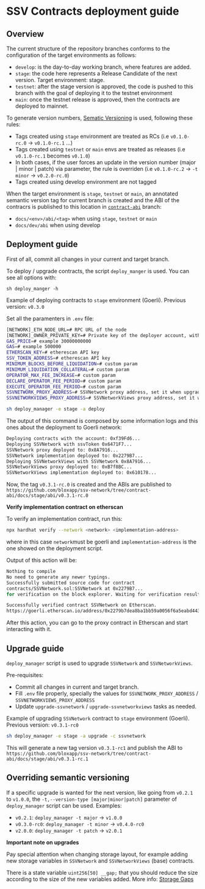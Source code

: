 # SSV Contracts deployment guide

## Overview

The current structure of the repository branches conforms to the configuration of the target environments as follows:

- `develop`: is the day-to-day working branch, where features are added.
- `stage`: the code here represents a Release Candidate of the next version. Target environment: stage.
- `testnet`: after the stage version is approved, the code is pushed to this branch with the goal of deploying it to the testnet environment
- `main`: once the testnet release is approved, then the contracts are deployed to mainnet.

To generate version numbers, [Sematic Versioning](https://semver.org/) is used, following these rules:

- Tags created using `stage` environment are treated as RCs (i.e `v0.1.0-rc.0` -> `v0.1.0-rc.1` ...)
- Tags created using `testnet` or `main` envs are treated as releases (i.e `v0.1.0-rc.1` becomes `v0.1.0`)
- In both cases, if the user forces an update in the version number (major | minor | patch) via parameter, the rule is overriden (i.e `v0.1.0-rc.2` -> `-t minor` -> `v0.2.0-rc.0`)
- Tags created using develop environment are not tagged

When the target environment is `stage`, `testnet` or `main`, an annotated semantic version tag for current branch is created and the ABI of the contracrs is published to this location in [`contract-abi`](https://github.com/bloxapp/ssv-network/tree/contract-abi) branch:

- `docs/<env>/abi/<tag>` when using `stage`, `testnet` or `main`
- `docs/dev/abi` when using develop

## Deployment guide

First of all, commit all changes in your current and target branch.

To deploy / upgrade contracts, the script `deploy_manger` is used. You can see all options with:
```
sh deploy_manger -h
```

Example of deploying contracts to `stage` environment (Goerli). Previous version: `v0.3.0`

Set all the paramenters in `.env` file:
```bash
[NETWORK]_ETH_NODE_URL=# RPC URL of the node
[NETWORK]_OWNER_PRIVATE_KEY=# Private key of the deployer account, without 0x prefix
GAS_PRICE=# example 30000000000
GAS=# example 500000
ETHERSCAN_KEY=# etherescan API key
SSV_TOKEN_ADDRESS=# etherescan API key
MINIMUM_BLOCKS_BEFORE_LIQUIDATION=# custom param
MINIMUM_LIQUIDATION_COLLATERAL=# custom param
OPERATOR_MAX_FEE_INCREASE=# custom param
DECLARE_OPERATOR_FEE_PERIOD=# custom param
EXECUTE_OPERATOR_FEE_PERIOD=# custom param
SSVNETWORK_PROXY_ADDRESS=# SSVNetwork proxy address, set it when upgrading
SSVNETWORKVIEWS_PROXY_ADDRESS=# SSVNetworkViews proxy address, set it when upgrading
```

```bash
sh deploy_manager -e stage -a deploy
```

The output of this command is composed by some information logs and this ones about the deployment to Goerli network:

```bash
Deploying contracts with the account: 0xf39Fd6...
Deploying SSVNetwork with ssvToken 0x6471F7...
SSVNetwork proxy deployed to: 0x8A7916...
SSVNetwork implementation deployed to: 0x2279B7...
Deploying SSVNetworkViews with SSVNetwork 0x8A7916...
SSVNetworkViews proxy deployed to: 0xB7f8BC...
SSVNetworkViews implementation deployed to: 0x610178...
```

Now, the tag `v0.3.1-rc.0` is created and the ABIs are published to `https://github.com/bloxapp/ssv-network/tree/contract-abi/docs/stage/abi/v0.3.1-rc.0`

**Verify implementation contract on etherscan**

To verify an implementation contract, run this:
```bash 
npx hardhat verify --network <network> <implementation-address>
```
where in this case `network`must be goerli and `implementation-address` is the one showed on the deployment script.

Output of this action will be:
```bash 
Nothing to compile
No need to generate any newer typings.
Successfully submitted source code for contract
contracts/SSVNetwork.sol:SSVNetwork at 0x2279B7...
for verification on the block explorer. Waiting for verification result...

Successfully verified contract SSVNetwork on Etherscan.
https://goerli.etherscan.io/address/0x2279b7dea8ba1bb59a0056f6a5eabd443d47ec78#code
```
After this action, you can go to the proxy contract in Etherscan and start interacting with it.

## Upgrade guide

`deploy_manager` script is used to upgrade `SSVNetwork` and `SSVNetworkViews`.

Pre-requisites:
- Commit all changes in current and target branch.
- Fill `.env` file properly, specially the values for `SSVNETWORK_PROXY_ADDRESS` / `SSVNETWORKVIEWS_PROXY_ADDRESS`
- Update `upgrade-ssvnetwork` / `upgrade-ssvnetworkviews` tasks as needed. 

Example of upgrading `SSVNetwork` contract to `stage` environment (Goerli). Previous version: `v0.3.1-rc0`

```bash
sh deploy_manager -e stage -a upgrade -c ssvnetwork
```

This will generate a new tag version `v0.3.1-rc1` and publish the ABI to `https://github.com/bloxapp/ssv-network/tree/contract-abi/docs/stage/abi/v0.3.1-rc.1`

## Overriding semantic versioning

If a specific upgrade is wanted for the next version, like going from `v0.2.1` to `v1.0.0`, the `-t,--version-type [major|minor|patch]` parameter of `deploy_manager` script can be used. Examples:

- `v0.2.1`: `deploy_manager -t major` -> `v1.0.0`
- `v0.3.0-rc0`: `deploy_manager -t minor` -> `v0.4.0-rc0`
- `v2.0.0`: `deploy_manager -t patch` -> `v2.0.1`


**Important note on upgrades**

Pay special attention when changing storage layout, for example adding new storage variables in `SSVNetwork` and `SSVNetworkViews` (base) contracts.

There is a state variable `uint256[50] __gap;` that you should reduce the size according to the size of the new variables added. More info: [Storage Gaps](https://docs.openzeppelin.com/upgrades-plugins/1.x/writing-upgradeable#storage-gaps)
